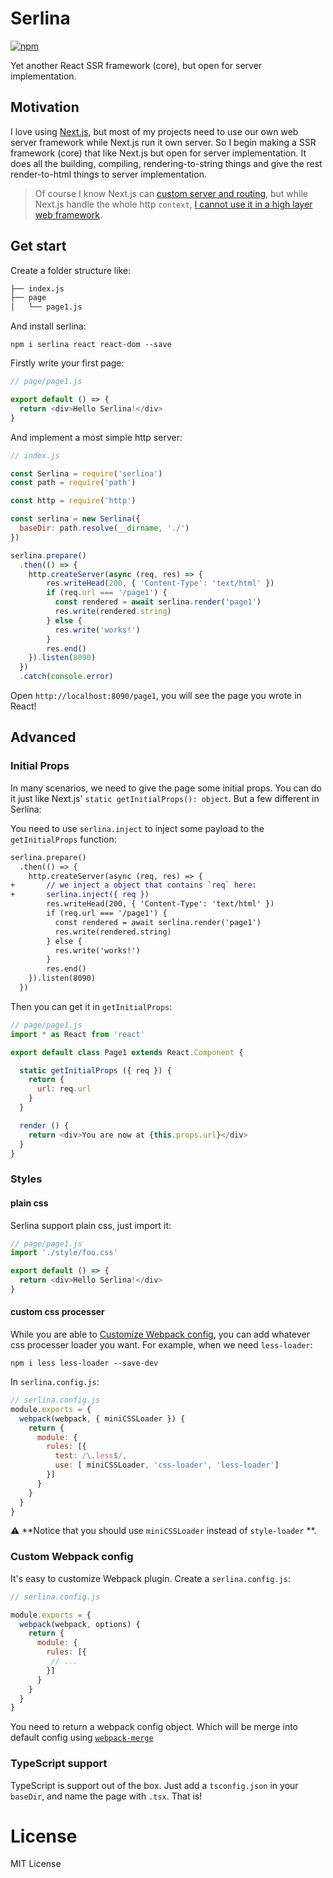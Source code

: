 # Serlina

[![npm](https://img.shields.io/npm/v/serlina.svg)](https://github.com/djyde/serlina)

Yet another React SSR framework (core), but open for server implementation.

## Motivation

I love using [Next.js](https://github.com/zeit/next.js/), but most of my projects need to use our own web server framework while Next.js run it own server. So I begin making a SSR framework (core) that like Next.js but open for server implementation. It does all the building, compiling, rendering-to-string things and give the rest render-to-html things to server implementation.

> Of course I know Next.js can [custom server and routing](https://github.com/zeit/next.js#custom-server-and-routing), but while Next.js handle the whole http `context`, [I cannot use it in a high layer web framework](https://github.com/eggjs/egg/issues/328).

## Get start

Create a folder structure like:

```bash
├── index.js
├── page
│   └── page1.js
```

And install serlina:

```
npm i serlina react react-dom --save
```

Firstly write your first page:

```js
// page/page1.js

export default () => {
  return <div>Hello Serlina!</div>
}
```

And implement a most simple http server:

```js
// index.js

const Serlina = require('serlina')
const path = require('path')

const http = require('http')

const serlina = new Serlina({
  baseDir: path.resolve(__dirname, './')
})

serlina.prepare()
  .then(() => {
    http.createServer(async (req, res) => {
        res.writeHead(200, { 'Content-Type': 'text/html' })
        if (req.url === '/page1') {
          const rendered = await serlina.render('page1')
          res.write(rendered.string)
        } else {
          res.write('works!')
        }
        res.end()
    }).listen(8090)
  })
  .catch(console.error)
```

Open `http://localhost:8090/page1`, you will see the page you wrote in React!

## Advanced

### Initial Props

In many scenarios, we need to give the page some initial props. You can do it just like Next.js' `static getInitialProps(): object`. But a few different in Serlina:

You need to use `serlina.inject` to inject some payload to the `getInitialProps` function:

```diff
serlina.prepare()
  .then(() => {
    http.createServer(async (req, res) => {
+       // we inject a object that contains `req` here:
+       serlina.inject({ req })
        res.writeHead(200, { 'Content-Type': 'text/html' })
        if (req.url === '/page1') {
          const rendered = await serlina.render('page1')
          res.write(rendered.string)
        } else {
          res.write('works!')
        }
        res.end()
    }).listen(8090)
  })
```

Then you can get it in `getInitialProps`:

```js
// page/page1.js
import * as React from 'react'

export default class Page1 extends React.Component {

  static getInitialProps ({ req }) {
    return {
      url: req.url
    }
  }

  render () {
    return <div>You are now at {this.props.url}</div>
  }
}

```

### Styles

#### plain css

Serlina support plain css, just import it:

```js
// page/page1.js
import './style/foo.css'

export default () => {
  return <div>Hello Serlina!</div>
}
```

#### custom css processer

While you are able to [Customize Webpack config](#custom-webpack-config), you can add whatever css processer loader you want. For example, when we need `less-loader`:

```
npm i less less-loader --save-dev
```

In `serlina.config.js`:

```js
// serlina.config.js
module.exports = {
  webpack(webpack, { miniCSSLoader }) {
    return {
      module: {
        rules: [{
          test: /\.less$/,
          use: [ miniCSSLoader, 'css-loader', 'less-loader']
        }]
      }
    }
  }
}
```

⚠️ **Notice that you should use `miniCSSLoader` instead of `style-loader` **.

### Custom Webpack config

It's easy to customize Webpack plugin. Create a `serlina.config.js`:

```js
// serlina.config.js

module.exports = {
  webpack(webpack, options) {
    return {
      module: {
        rules: [{
         // ...
        }]
      }
    }
  }
}
```

You need to return a webpack config object. Which will be merge into default config using [`webpack-merge`](https://github.com/survivejs/webpack-merge)

### TypeScript support

TypeScript is support out of the box. Just add a `tsconfig.json` in your `baseDir`, and name the page with `.tsx`. That is!

# License

MIT License
